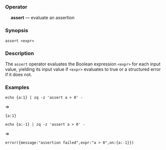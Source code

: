 ### Operator

&emsp; **assert** &mdash; evaluate an assertion

### Synopsis

```
assert <expr>
```
### Description

The `assert` operator evaluates the Boolean expression `<expr>` for each
input value, yielding its input value if `<expr>` evaluates to true or a
structured error if it does not.

### Examples

```mdtest-command
echo {a:1} | zq -z 'assert a > 0' -
```
=>
```mdtest-output
{a:1}
```

```mdtest-command
echo {a:-1} | zq -z 'assert a > 0' -
```
=>
```mdtest-output
error({message:"assertion failed",expr:"a > 0",on:{a:-1}})
```
